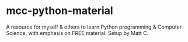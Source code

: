 # mcc-python-material
A resource for myself &amp; others to learn Python programming &amp; Computer Science, with emphasis on FREE material. Setup by Matt C. 

